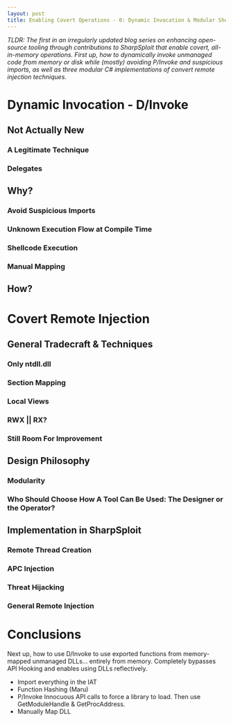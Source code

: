 ```yaml
---
layout: post
title: Enabling Covert Operations - 0: Dynamic Invocation & Modular Shellcode Injection
---
```


*TLDR: The first in an irregularly updated blog series on enhancing open-source tooling through contributions to SharpSploit that enable covert, all-in-memory operations. First up, how to dynamically invoke unmanaged code from memory or disk while (mostly) avoiding P/Invoke and suspicious imports, as well as three modular C# implementations of convert remote injection techniques.*

# Dynamic Invocation - D/Invoke

## Not Actually New

### A Legitimate Technique

### Delegates

## Why?

### Avoid Suspicious Imports

### Unknown Execution Flow at Compile Time

### Shellcode Execution

### Manual Mapping

## How?

# Covert Remote Injection

## General Tradecraft & Techniques

### Only ntdll.dll

### Section Mapping

### Local Views

### RWX || RX?

### Still Room For Improvement

## Design Philosophy

### Modularity

### Who Should Choose How A Tool Can Be Used: The Designer or the Operator?

## Implementation in SharpSploit

### Remote Thread Creation

### APC Injection

### Threat Hijacking

### General Remote Injection

# Conclusions

Next up, how to use D/Invoke to use exported functions from memory-mapped unmanaged DLLs... entirely from memory. Completely bypasses API Hooking and enables using DLLs reflectively.

* Import everything in the IAT
* Function Hashing (Maru)
* P/Invoke Innocuous API calls to force a library to load. Then use GetModuleHandle & GetProcAddress.
* Manually Map DLL